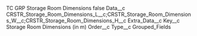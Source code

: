 <?xml version="1.0" encoding="UTF-8"?>
<CustomMetadata xmlns="http://soap.sforce.com/2006/04/metadata" xmlns:xsi="http://www.w3.org/2001/XMLSchema-instance" xmlns:xsd="http://www.w3.org/2001/XMLSchema">
    <label>TC GRP Storage Room Dimensions</label>
    <protected>false</protected>
    <values>
        <field>Data__c</field>
        <value xsi:type="xsd:string">CRSTR_Storage_Room_Dimensions_L__c;CRSTR_Storage_Room_Dimensions_W__c;CRSTR_Storage_Room_Dimensions_H__c</value>
    </values>
    <values>
        <field>Extra_Data__c</field>
        <value xsi:nil="true"/>
    </values>
    <values>
        <field>Key__c</field>
        <value xsi:type="xsd:string">Storage Room Dimensions (in m)</value>
    </values>
    <values>
        <field>Order__c</field>
        <value xsi:nil="true"/>
    </values>
    <values>
        <field>Type__c</field>
        <value xsi:type="xsd:string">Grouped_Fields</value>
    </values>
</CustomMetadata>
